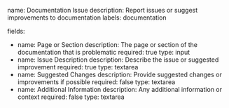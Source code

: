 name: Documentation Issue
description: Report issues or suggest improvements to documentation
labels: documentation

fields:
  - name: Page or Section
    description: The page or section of the documentation that is problematic
    required: true
    type: input
  - name: Issue Description
    description: Describe the issue or suggested improvement
    required: true
    type: textarea
  - name: Suggested Changes
    description: Provide suggested changes or improvements if possible
    required: false
    type: textarea
  - name: Additional Information
    description: Any additional information or context
    required: false
    type: textarea

